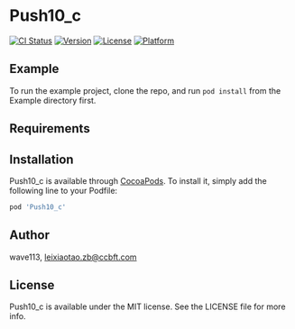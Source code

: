 # Push10_c

[![CI Status](https://img.shields.io/travis/wave113/Push10_c.svg?style=flat)](https://travis-ci.org/wave113/Push10_c)
[![Version](https://img.shields.io/cocoapods/v/Push10_c.svg?style=flat)](https://cocoapods.org/pods/Push10_c)
[![License](https://img.shields.io/cocoapods/l/Push10_c.svg?style=flat)](https://cocoapods.org/pods/Push10_c)
[![Platform](https://img.shields.io/cocoapods/p/Push10_c.svg?style=flat)](https://cocoapods.org/pods/Push10_c)

## Example

To run the example project, clone the repo, and run `pod install` from the Example directory first.

## Requirements

## Installation

Push10_c is available through [CocoaPods](https://cocoapods.org). To install
it, simply add the following line to your Podfile:

```ruby
pod 'Push10_c'
```

## Author

wave113, leixiaotao.zb@ccbft.com

## License

Push10_c is available under the MIT license. See the LICENSE file for more info.
